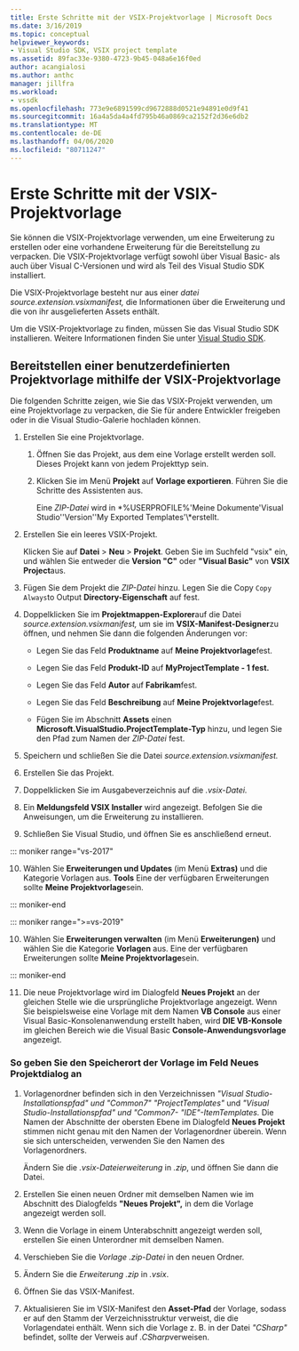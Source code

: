 ```yaml
---
title: Erste Schritte mit der VSIX-Projektvorlage | Microsoft Docs
ms.date: 3/16/2019
ms.topic: conceptual
helpviewer_keywords:
- Visual Studio SDK, VSIX project template
ms.assetid: 89fac33e-9380-4723-9b45-048a6e16f0ed
author: acangialosi
ms.author: anthc
manager: jillfra
ms.workload:
- vssdk
ms.openlocfilehash: 773e9e6891599cd9672888d0521e94891e0d9f41
ms.sourcegitcommit: 16a4a5da4a4fd795b46a0869ca2152f2d36e6db2
ms.translationtype: MT
ms.contentlocale: de-DE
ms.lasthandoff: 04/06/2020
ms.locfileid: "80711247"
---
```

# <a name="get-started-with-the-vsix-project-template"></a>Erste Schritte mit der VSIX-Projektvorlage

Sie können die VSIX-Projektvorlage verwenden, um eine Erweiterung zu erstellen oder eine vorhandene Erweiterung für die Bereitstellung zu verpacken. Die VSIX-Projektvorlage verfügt sowohl über Visual Basic- als auch über Visual C-Versionen und wird als Teil des Visual Studio SDK installiert.

 Die VSIX-Projektvorlage besteht nur aus einer *datei source.extension.vsixmanifest,* die Informationen über die Erweiterung und die von ihr ausgelieferten Assets enthält.

 Um die VSIX-Projektvorlage zu finden, müssen Sie das Visual Studio SDK installieren. Weitere Informationen finden Sie unter [Visual Studio SDK](../extensibility/visual-studio-sdk.md).

## <a name="deploy-a-custom-project-template-using-the-vsix-project-template"></a>Bereitstellen einer benutzerdefinierten Projektvorlage mithilfe der VSIX-Projektvorlage

 Die folgenden Schritte zeigen, wie Sie das VSIX-Projekt verwenden, um eine Projektvorlage zu verpacken, die Sie für andere Entwickler freigeben oder in die Visual Studio-Galerie hochladen können.

1. Erstellen Sie eine Projektvorlage.

    1. Öffnen Sie das Projekt, aus dem eine Vorlage erstellt werden soll. Dieses Projekt kann von jedem Projekttyp sein.

    2. Klicken Sie im Menü **Projekt** auf **Vorlage exportieren**. Führen Sie die Schritte des Assistenten aus.

         Eine *ZIP-Datei* wird in *%USERPROFILE%'Meine Dokumente'Visual Studio''Version''My Exported Templates'\\*erstellt.

2. Erstellen Sie ein leeres VSIX-Projekt.

     Klicken Sie auf **Datei** > **Neu** > **Projekt**. Geben Sie im Suchfeld "vsix" ein, und wählen Sie entweder die **Version "C"** oder **"Visual Basic"** von **VSIX Project**aus.

3. Fügen Sie dem Projekt die *ZIP-Datei* hinzu. Legen Sie die Copy `Copy Always`to Output **Directory-Eigenschaft** auf fest.

4. Doppelklicken Sie im **Projektmappen-Explorer**auf die Datei *source.extension.vsixmanifest,* um sie im **VSIX-Manifest-Designer**zu öffnen, und nehmen Sie dann die folgenden Änderungen vor:

    - Legen Sie das Feld **Produktname** auf **Meine Projektvorlage**fest.

    - Legen Sie das Feld **Produkt-ID** auf **MyProjectTemplate - 1 fest.**

    - Legen Sie das Feld **Autor** auf **Fabrikam**fest.

    - Legen Sie das Feld **Beschreibung** auf **Meine Projektvorlage**fest.

    - Fügen Sie im Abschnitt **Assets** einen **Microsoft.VisualStudio.ProjectTemplate-Typ** hinzu, und legen Sie den Pfad zum Namen der *ZIP-Datei* fest.

5. Speichern und schließen Sie die Datei *source.extension.vsixmanifest.*

6. Erstellen Sie das Projekt.

7. Doppelklicken Sie im Ausgabeverzeichnis auf die *.vsix-Datei.*

8. Ein **Meldungsfeld VSIX Installer** wird angezeigt. Befolgen Sie die Anweisungen, um die Erweiterung zu installieren.

9. Schließen Sie Visual Studio, und öffnen Sie es anschließend erneut.

::: moniker range="vs-2017"

10. Wählen Sie **Erweiterungen und Updates** (im Menü **Extras)** und die Kategorie Vorlagen aus. **Tools** Eine der verfügbaren Erweiterungen sollte **Meine Projektvorlage**sein.

::: moniker-end

::: moniker range=">=vs-2019"

10. Wählen Sie **Erweiterungen verwalten** (im Menü **Erweiterungen)** und wählen Sie die Kategorie **Vorlagen** aus. Eine der verfügbaren Erweiterungen sollte **Meine Projektvorlage**sein.

::: moniker-end

11. Die neue Projektvorlage wird im Dialogfeld **Neues Projekt** an der gleichen Stelle wie die ursprüngliche Projektvorlage angezeigt. Wenn Sie beispielsweise eine Vorlage mit dem Namen **VB Console** aus einer Visual Basic-Konsolenanwendung erstellt haben, wird **DIE VB-Konsole** im gleichen Bereich wie die Visual Basic **Console-Anwendungsvorlage** angezeigt.

### <a name="to-specify-the-location-of-the-template-in-the-new-project-dialog-box"></a>So geben Sie den Speicherort der Vorlage im Feld Neues Projektdialog an

1. Vorlagenordner befinden sich in den Verzeichnissen *"Visual Studio-Installationspfad" und "Common7" "ProjectTemplates"* und *"Visual Studio-Installationspfad" und "Common7- "IDE"-ItemTemplates.* Die Namen der Abschnitte der obersten Ebene im Dialogfeld **Neues Projekt** stimmen nicht genau mit den Namen der Vorlagenordner überein. Wenn sie sich unterscheiden, verwenden Sie den Namen des Vorlagenordners.

    Ändern Sie die *.vsix-Dateierweiterung* in *.zip*, und öffnen Sie dann die Datei.

2. Erstellen Sie einen neuen Ordner mit demselben Namen wie im Abschnitt des Dialogfelds **"Neues Projekt",** in dem die Vorlage angezeigt werden soll.

3. Wenn die Vorlage in einem Unterabschnitt angezeigt werden soll, erstellen Sie einen Unterordner mit demselben Namen.

4. Verschieben Sie die *Vorlage .zip-Datei* in den neuen Ordner.

5. Ändern Sie die *Erweiterung .zip* in *.vsix*.

6. Öffnen Sie das VSIX-Manifest.

7. Aktualisieren Sie im VSIX-Manifest den **Asset-Pfad** der Vorlage, sodass er auf den Stamm der Verzeichnisstruktur verweist, die die Vorlagendatei enthält. Wenn sich die Vorlage z. B. in der Datei *"CSharp"* befindet, sollte der Verweis auf *.CSharp*verweisen.
